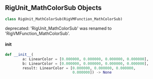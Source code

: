 ## RigUnit_MathColorSub Objects

```python
class RigUnit_MathColorSub(RigVMFunction_MathColorSub)
```

deprecated: 'RigUnit_MathColorSub' was renamed to 'RigVMFunction_MathColorSub'.

<a id="unreal.RigUnit_MathColorSub.__init__"></a>

#### __init__

```python
def __init__(
        a: LinearColor = [0.000000, 0.000000, 0.000000, 0.000000],
        b: LinearColor = [0.000000, 0.000000, 0.000000, 0.000000],
        result: LinearColor = [0.000000, 0.000000, 0.000000,
                               0.000000]) -> None
```

<a id="unreal.RigVMFunction_MathColorMul"></a>